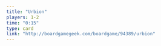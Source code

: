 ```yaml
---
title: "Urbion"
players: 1-2
time: "0:15"
type: card
link: "http://boardgamegeek.com/boardgame/94389/urbion"
---
```

